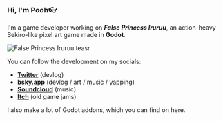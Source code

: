 ### Hi, I'm Pooh👓
I'm a game developer working on _**False Princess Iruruu**_, an action-heavy Sekiro-like pixel art game made in **Godot**.

![False Princess Iruruu teasr](https://github.com/poohcom1/poohcom1/blob/master/media/False%20Princess%20Iruruu%20-%20Teaser%202025.gif?raw=true)

You can follow the development on my socials:

- [**Twitter**](https://twitter.com/poohcom1) (devlog)
- [**bsky.app**](https://bsky.app/profile/poohcom1.bsky.social) (devlog / art / music / yapping)
- [**Soundcloud**](https://soundcloud.com/poohcom1) (music)
- [**Itch**](https://poohcom1.itch.io/) (old game jams)

I also make a lot of Godot addons, which you can find on here.
